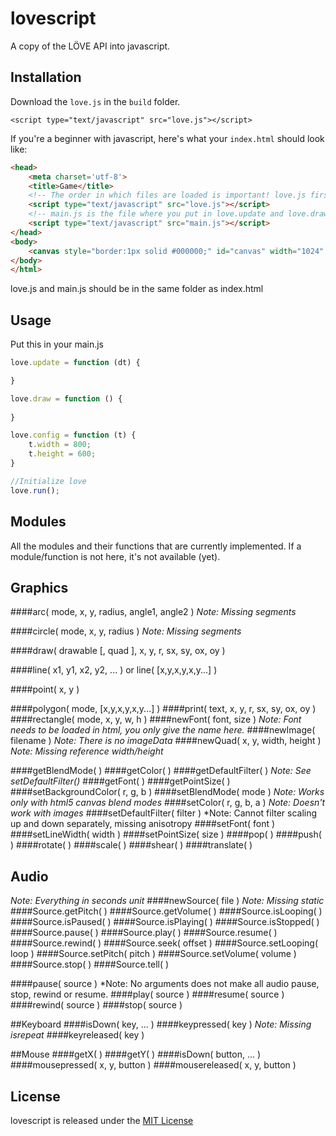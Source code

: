 lovescript
=============

A copy of the LÖVE API into javascript.


Installation
-----------

Download the ```love.js``` in the ```build``` folder.

	<script type="text/javascript" src="love.js"></script>

If you're a beginner with javascript, here's what your ```index.html``` should look like:

```html
<head>
    <meta charset='utf-8'>
    <title>Game</title>
    <!-- The order in which files are loaded is important! love.js first! -->
    <script type="text/javascript" src="love.js"></script>
    <!-- main.js is the file where you put in love.update and love.draw (see usage) -->
    <script type="text/javascript" src="main.js"></script>
</head>
<body>
    <canvas style="border:1px solid #000000;" id="canvas" width="1024" height="768"></canvas>
</body>
</html>
```

love.js and main.js should be in the same folder as index.html


Usage
-----

Put this in your main.js

```javascript
love.update = function (dt) {

}

love.draw = function () {
	
}

love.config = function (t) {
	t.width = 800;
	t.height = 600;
}

//Initialize love
love.run();
```

Modules
-----------------
All the modules and their functions that are currently implemented. If a module/function is not here, it's not available (yet).



## Graphics

####arc( mode, x, y, radius, angle1, angle2 )
*Note: Missing segments*

####circle( mode, x, y, radius )
*Note: Missing segments*

####draw( drawable [, quad ], x, y, r, sx, sy, ox, oy )

####line( x1, y1, x2, y2, ... ) or line( [x,y,x,y,x,y...] )

####point( x, y )

####polygon( mode, [x,y,x,y,x,y...] )
####print( text, x, y, r, sx, sy, ox, oy )
####rectangle( mode, x, y, w, h )
####newFont( font, size )
*Note: Font needs to be loaded in html, you only give the name here.*
####newImage( filename )
*Note: There is no imageData*
####newQuad( x, y, width, height )
*Note: Missing reference width/height*

####getBlendMode( )
####getColor( )
####getDefaultFilter( )
*Note: See setDefaultFilter()*
####getFont( )
####getPointSize( )
####setBackgroundColor( r, g, b )
####setBlendMode( mode )
*Note: Works only with html5 canvas blend modes*
####setColor( r, g, b, a )
*Note: Doesn't work with images*
####setDefaultFilter( filter )
*Note: Cannot filter scaling up and down separately, missing anisotropy
####setFont( font )
####setLineWidth( width )
####setPointSize( size )
####pop( )
####push( )
####rotate( )
####scale( )
####shear( )
####translate( )

## Audio
*Note: Everything in seconds unit*
####newSource( file )
*Note: Missing static*
####Source.getPitch( )
####Source.getVolume( )
####Source.isLooping( )
####Source.isPaused( )
####Source.isPlaying( )
####Source.isStopped( )
####Source.pause( )
####Source.play( )
####Source.resume( )
####Source.rewind( )
####Source.seek( offset )
####Source.setLooping( loop )
####Source.setPitch( pitch )
####Source.setVolume( volume )
####Source.stop( )
####Source.tell( )

####pause( source )
*Note: No arguments does not make all audio pause, stop, rewind or resume.
####play( source )
####resume( source )
####rewind( source )
####stop( source )

##Keyboard
####isDown( key, ... )
####keypressed( key )
*Note: Missing isrepeat*
####keyreleased( key )

##Mouse
####getX( )
####getY( )
####isDown( button, ... )
####mousepressed( x, y, button )
####mousereleased( x, y, button )

License
-----
lovescript is released under the [MIT License](http://opensource.org/licenses/MIT)